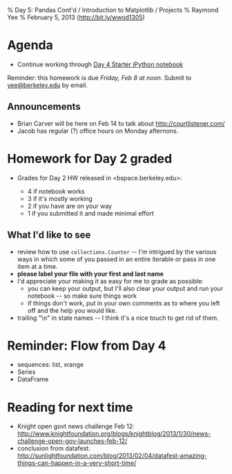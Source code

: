 % Day 5: Pandas Cont'd / Introduction to Matplotlib / Projects
% Raymond Yee 
% February 5, 2013 (<http://bit.ly/wwod1305>)

# Agenda

*  Continue working through [Day 4 Starter iPython notebook](http://nbviewer.ipython.org/urls/raw.github.com/rdhyee/working-open-data/master/notebooks/Day_04_starter.ipynb)

Reminder: this homework is due *Friday, Feb 8 at noon*.  Submit to <yee@berkeley.edu> by email.

## Announcements

* Brian Carver will be here on Feb 14 to talk about <http://courtlistener.com/>
* Jacob has regular (?) office hours on Monday afternons.


# Homework for Day 2 graded

* Grades for Day 2 HW released in <bspace.berkeley.edu>:
  
    * 4 if notebook works
    * 3 if it's mostly working
    * 2 if you have are on your way
    * 1 if you submitted it and made minimal effort

    
## What I'd like to see

   * review how to use `collections.Counter` -- I'm intrigued by the various ways in which some of you passed in an entire iterable or pass in one item at a time.
   * **please label your file with your first and last name**
   * I'd appreciate your making it as easy for me to grade as possible:
      * you can keep your output, but I'll also clear your output and run your notebook -- so make sure things work
      * if things don't work, put in your own comments as to where you left off and the help you would like.
   * trailing "\\n" in state names -- I think it's a nice touch to get rid of them.


# Reminder: Flow from Day 4

   * sequences: list, xrange
   * Series
   * DataFrame

# Reading for next time

* Knight open govt news challenge Feb 12: <http://www.knightfoundation.org/blogs/knightblog/2013/1/30/news-challenge-open-gov-launches-feb-12/>
* conclusion from datafest: <http://sunlightfoundation.com/blog/2013/02/04/datafest-amazing-things-can-happen-in-a-very-short-time/>


